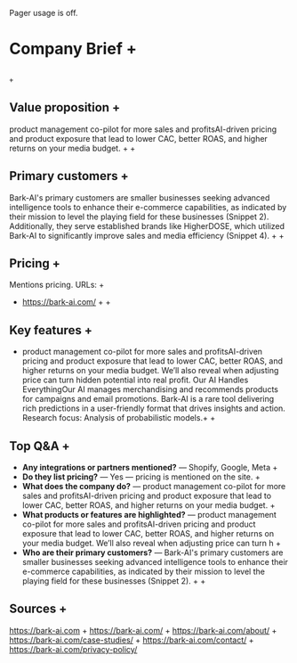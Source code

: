 Pager usage is off.
 # Company Brief                                                                                                                                                                                                                                                                                                                                                                                                                                                                                                                                  +
                                                                                                                                                                                                                                                                                                                                                                                                                                                                                                                                                  +
 ## Value proposition                                                                                                                                                                                                                                                                                                                                                                                                                                                                                                                             +
 product management co-pilot for more sales and profitsAI-driven pricing and product exposure that lead to lower CAC, better ROAS, and higher returns on your media budget.                                                                                                                                                                                                                                                                                                                                                                       +
                                                                                                                                                                                                                                                                                                                                                                                                                                                                                                                                                  +
 ## Primary customers                                                                                                                                                                                                                                                                                                                                                                                                                                                                                                                             +
 Bark-AI's primary customers are smaller businesses seeking advanced intelligence tools to enhance their e-commerce capabilities, as indicated by their mission to level the playing field for these businesses (Snippet 2). Additionally, they serve established brands like HigherDOSE, which utilized Bark-AI to significantly improve sales and media efficiency (Snippet 4).                                                                                                                                                                 +
                                                                                                                                                                                                                                                                                                                                                                                                                                                                                                                                                  +
 ## Pricing                                                                                                                                                                                                                                                                                                                                                                                                                                                                                                                                       +
 Mentions pricing. URLs:                                                                                                                                                                                                                                                                                                                                                                                                                                                                                                                          +
 - https://bark-ai.com/                                                                                                                                                                                                                                                                                                                                                                                                                                                                                                                           +
                                                                                                                                                                                                                                                                                                                                                                                                                                                                                                                                                  +
 ## Key features                                                                                                                                                                                                                                                                                                                                                                                                                                                                                                                                  +
 - product management co-pilot for more sales and profitsAI-driven pricing and product exposure that lead to lower CAC, better ROAS, and higher returns on your media budget. We’ll also reveal when adjusting price can turn hidden potential into real profit. Our AI Handles EverythingOur AI manages merchandising and recommends products for campaigns and email promotions. Bark-AI is a rare tool delivering rich predictions in a user-friendly format that drives insights and action. Research focus: Analysis of probabilistic models.+
                                                                                                                                                                                                                                                                                                                                                                                                                                                                                                                                                  +
 ## Top Q&A                                                                                                                                                                                                                                                                                                                                                                                                                                                                                                                                       +
 * **Any integrations or partners mentioned?** — Shopify, Google, Meta                                                                                                                                                                                                                                                                                                                                                                                                                                                                            +
 * **Do they list pricing?** — Yes — pricing is mentioned on the site.                                                                                                                                                                                                                                                                                                                                                                                                                                                                            +
 * **What does the company do?** — product management co-pilot for more sales and profitsAI-driven pricing and product exposure that lead to lower CAC, better ROAS, and higher returns on your media budget.                                                                                                                                                                                                                                                                                                                                     +
 * **What products or features are highlighted?** — product management co-pilot for more sales and profitsAI-driven pricing and product exposure that lead to lower CAC, better ROAS, and higher returns on your media budget. We’ll also reveal when adjusting price can turn h                                                                                                                                                                                                                                                                  +
 * **Who are their primary customers?** — Bark-AI's primary customers are smaller businesses seeking advanced intelligence tools to enhance their e-commerce capabilities, as indicated by their mission to level the playing field for these businesses (Snippet 2).                                                                                                                                                                                                                                                                             +
                                                                                                                                                                                                                                                                                                                                                                                                                                                                                                                                                  +
 ## Sources                                                                                                                                                                                                                                                                                                                                                                                                                                                                                                                                       +
 https://bark-ai.com                                                                                                                                                                                                                                                                                                                                                                                                                                                                                                                              +
 https://bark-ai.com/                                                                                                                                                                                                                                                                                                                                                                                                                                                                                                                             +
 https://bark-ai.com/about/                                                                                                                                                                                                                                                                                                                                                                                                                                                                                                                       +
 https://bark-ai.com/case-studies/                                                                                                                                                                                                                                                                                                                                                                                                                                                                                                                +
 https://bark-ai.com/contact/                                                                                                                                                                                                                                                                                                                                                                                                                                                                                                                     +
 https://bark-ai.com/privacy-policy/

